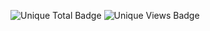 ![Unique Total Badge](https://img.shields.io/badge/Total%20Views-100-blue)
![Unique Views Badge](https://img.shields.io/badge/Unique%20Views-33-blue)
